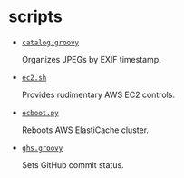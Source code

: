 # scripts

* [`catalog.groovy`](/catalog.md)

    Organizes JPEGs by EXIF timestamp.

* [`ec2.sh`](/ec2.md)

    Provides rudimentary AWS EC2 controls.
    
* [`ecboot.py`](/ecboot.md) 

    Reboots AWS ElastiCache cluster.

* [`ghs.groovy`](/ghs.md)

    Sets GitHub commit status.
